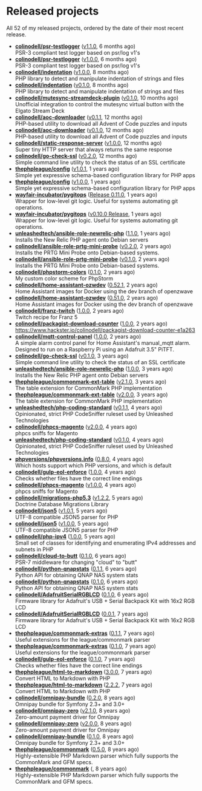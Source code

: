 # Released projects

All <!-- release_count starts -->52<!-- release_count ends --> of my released projects, ordered by the date of their most recent release.

<!-- recent_releases starts -->
* **[colinodell/psr-testlogger](https://github.com/colinodell/psr-testlogger)** ([v1.1.0](https://github.com/colinodell/psr-testlogger/releases/tag/v1.1.0), 6 months ago)<br>PSR-3 compliant test logger based on psr/log v1's
* **[colinodell/psr-testlogger](https://github.com/colinodell/psr-testlogger)** ([v1.0.0](https://github.com/colinodell/psr-testlogger/releases/tag/v1.0.0), 6 months ago)<br>PSR-3 compliant test logger based on psr/log v1's
* **[colinodell/indentation](https://github.com/colinodell/indentation)** ([v1.0.0](https://github.com/colinodell/indentation/releases/tag/v1.0.0), 8 months ago)<br>PHP library to detect and manipulate indentation of strings and files
* **[colinodell/indentation](https://github.com/colinodell/indentation)** ([v0.1.0](https://github.com/colinodell/indentation/releases/tag/v0.1.0), 8 months ago)<br>PHP library to detect and manipulate indentation of strings and files
* **[colinodell/mutesync-streamdeck-plugin](https://github.com/colinodell/mutesync-streamdeck-plugin)** ([v0.1.0](https://github.com/colinodell/mutesync-streamdeck-plugin/releases/tag/v0.1.0), 10 months ago)<br>Unofficial integration to control the mutesync virtual button with the Elgato Stream Deck
* **[colinodell/aoc-downloader](https://github.com/colinodell/aoc-downloader)** ([v0.1.1](https://github.com/colinodell/aoc-downloader/releases/tag/v0.1.1), 12 months ago)<br>PHP-based utility to download all Advent of Code puzzles and inputs
* **[colinodell/aoc-downloader](https://github.com/colinodell/aoc-downloader)** ([v0.1.0](https://github.com/colinodell/aoc-downloader/releases/tag/v0.1.0), 12 months ago)<br>PHP-based utility to download all Advent of Code puzzles and inputs
* **[colinodell/static-response-server](https://github.com/colinodell/static-response-server)** ([v1.0.0](https://github.com/colinodell/static-response-server/releases/tag/v1.0.0), 12 months ago)<br>Super tiny HTTP server that always returns the same response
* **[colinodell/go-check-ssl](https://github.com/colinodell/go-check-ssl)** ([v0.2.0](https://github.com/colinodell/go-check-ssl/releases/tag/v0.2.0), 12 months ago)<br>Simple command line utility to check the status of an SSL certificate
* **[thephpleague/config](https://github.com/thephpleague/config)** ([v1.0.1](https://github.com/thephpleague/config/releases/tag/v1.0.1), 1 years ago)<br>Simple yet expressive schema-based configuration library for PHP apps
* **[thephpleague/config](https://github.com/thephpleague/config)** ([v1.0.0](https://github.com/thephpleague/config/releases/tag/v1.0.0), 1 years ago)<br>Simple yet expressive schema-based configuration library for PHP apps
* **[wayfair-incubator/pygitops](https://github.com/wayfair-incubator/pygitops)** ([Release 0.11.0](https://github.com/wayfair-incubator/pygitops/releases/tag/v0.11.0), 1 years ago)<br>Wrapper for low-level git logic. Useful for systems automating git operations.
* **[wayfair-incubator/pygitops](https://github.com/wayfair-incubator/pygitops)** ([v0.10.0 Release](https://github.com/wayfair-incubator/pygitops/releases/tag/v0.10.0), 1 years ago)<br>Wrapper for low-level git logic. Useful for systems automating git operations.
* **[unleashedtech/ansible-role-newrelic-php](https://github.com/unleashedtech/ansible-role-newrelic-php)** ([1.1.0](https://github.com/unleashedtech/ansible-role-newrelic-php/releases/tag/1.1.0), 1 years ago)<br>Installs the New Relic PHP agent onto Debian servers
* **[colinodell/ansible-role-prtg-mini-probe](https://github.com/colinodell/ansible-role-prtg-mini-probe)** ([v0.2.0](https://github.com/colinodell/ansible-role-prtg-mini-probe/releases/tag/v0.2.0), 2 years ago)<br>Installs the PRTG Mini Probe onto Debian-based systems.
* **[colinodell/ansible-role-prtg-mini-probe](https://github.com/colinodell/ansible-role-prtg-mini-probe)** ([v0.1.0](https://github.com/colinodell/ansible-role-prtg-mini-probe/releases/tag/v0.1.0), 2 years ago)<br>Installs the PRTG Mini Probe onto Debian-based systems.
* **[colinodell/phpstorm-colors](https://github.com/colinodell/phpstorm-colors)** ([0.1.0](https://github.com/colinodell/phpstorm-colors/releases/tag/0.1.0), 2 years ago)<br>My custom color scheme for PhpStorm
* **[colinodell/home-assistant-ozwdev](https://github.com/colinodell/home-assistant-ozwdev)** ([0.52.1](https://github.com/colinodell/home-assistant-ozwdev/releases/tag/0.52.1), 2 years ago)<br>Home Assistant images for Docker using the dev branch of openzwave
* **[colinodell/home-assistant-ozwdev](https://github.com/colinodell/home-assistant-ozwdev)** ([0.51.0](https://github.com/colinodell/home-assistant-ozwdev/releases/tag/0.51.0), 2 years ago)<br>Home Assistant images for Docker using the dev branch of openzwave
* **[colinodell/franz-twitch](https://github.com/colinodell/franz-twitch)** ([1.0.0](https://github.com/colinodell/franz-twitch/releases/tag/1.0.0), 2 years ago)<br>Twitch recipe for Franz 5
* **[colinodell/packagist-download-counter](https://github.com/colinodell/packagist-download-counter)** ([1.0.0](https://github.com/colinodell/packagist-download-counter/releases/tag/1.0.0), 2 years ago)<br>https://www.hackster.io/colinodell/packagist-download-counter-e1a263
* **[colinodell/mqtt-control-panel](https://github.com/colinodell/mqtt-control-panel)** ([1.0.0](https://github.com/colinodell/mqtt-control-panel/releases/tag/1.0.0), 2 years ago)<br>A simple alarm control panel for Home Assistant's manual_mqtt alarm. Designed to run on a Raspberry Pi using an Adafruit 3.5" PiTFT.
* **[colinodell/go-check-ssl](https://github.com/colinodell/go-check-ssl)** ([v0.1.0](https://github.com/colinodell/go-check-ssl/releases/tag/v0.1.0), 3 years ago)<br>Simple command line utility to check the status of an SSL certificate
* **[unleashedtech/ansible-role-newrelic-php](https://github.com/unleashedtech/ansible-role-newrelic-php)** ([1.0.0](https://github.com/unleashedtech/ansible-role-newrelic-php/releases/tag/1.0.0), 3 years ago)<br>Installs the New Relic PHP agent onto Debian servers
* **[thephpleague/commonmark-ext-table](https://github.com/thephpleague/commonmark-ext-table)** ([v2.1.0](https://github.com/thephpleague/commonmark-ext-table/releases/tag/v2.1.0), 3 years ago)<br>The table extension for CommonMark PHP implementation
* **[thephpleague/commonmark-ext-table](https://github.com/thephpleague/commonmark-ext-table)** ([v2.0.0](https://github.com/thephpleague/commonmark-ext-table/releases/tag/v2.0.0), 3 years ago)<br>The table extension for CommonMark PHP implementation
* **[unleashedtech/php-coding-standard](https://github.com/unleashedtech/php-coding-standard)** ([v0.1.1](https://github.com/unleashedtech/php-coding-standard/releases/tag/v0.1.1), 4 years ago)<br>Opinionated, strict PHP CodeSniffer ruleset used by Unleashed Technologies
* **[colinodell/phpcs-magento](https://github.com/colinodell/phpcs-magento)** ([v2.0.0](https://github.com/colinodell/phpcs-magento/releases/tag/v2.0.0), 4 years ago)<br>phpcs sniffs for Magento
* **[unleashedtech/php-coding-standard](https://github.com/unleashedtech/php-coding-standard)** ([v0.1.0](https://github.com/unleashedtech/php-coding-standard/releases/tag/v0.1.0), 4 years ago)<br>Opinionated, strict PHP CodeSniffer ruleset used by Unleashed Technologies
* **[phpversions/phpversions.info](https://github.com/phpversions/phpversions.info)** ([0.8.0](https://github.com/phpversions/phpversions.info/releases/tag/0.8.1), 4 years ago)<br>Which hosts support which PHP versions, and which is default
* **[colinodell/gulp-eol-enforce](https://github.com/colinodell/gulp-eol-enforce)** ([1.0.0](https://github.com/colinodell/gulp-eol-enforce/releases/tag/1.0.0), 4 years ago)<br>Checks whether files have the correct line endings
* **[colinodell/phpcs-magento](https://github.com/colinodell/phpcs-magento)** ([v1.0.0](https://github.com/colinodell/phpcs-magento/releases/tag/v1.0.0), 4 years ago)<br>phpcs sniffs for Magento
* **[colinodell/migrations-php5.3](https://github.com/colinodell/migrations-php5.3)** ([v1.2.2](https://github.com/colinodell/migrations-php5.3/releases/tag/v1.2.2), 5 years ago)<br>Doctrine Database Migrations Library
* **[colinodell/json5](https://github.com/colinodell/json5)** ([v1.0.1](https://github.com/colinodell/json5/releases/tag/v1.0.1), 5 years ago)<br>UTF-8 compatible JSON5 parser for PHP
* **[colinodell/json5](https://github.com/colinodell/json5)** ([v1.0.0](https://github.com/colinodell/json5/releases/tag/v1.0.0), 5 years ago)<br>UTF-8 compatible JSON5 parser for PHP
* **[colinodell/php-ipv4](https://github.com/colinodell/php-ipv4)** ([1.0.0](https://github.com/colinodell/php-ipv4/releases/tag/1.0.0), 5 years ago)<br>Small set of classes for identifying and enumerating IPv4 addresses and subnets in PHP
* **[colinodell/cloud-to-butt](https://github.com/colinodell/cloud-to-butt)** ([0.1.0](https://github.com/colinodell/cloud-to-butt/releases/tag/0.1.0), 6 years ago)<br>PSR-7 middleware for changing "cloud" to "butt"
* **[colinodell/python-qnapstats](https://github.com/colinodell/python-qnapstats)** ([0.1.1](https://github.com/colinodell/python-qnapstats/releases/tag/0.1.1), 6 years ago)<br>Python API for obtaining QNAP NAS system stats
* **[colinodell/python-qnapstats](https://github.com/colinodell/python-qnapstats)** ([0.1.0](https://github.com/colinodell/python-qnapstats/releases/tag/0.1.0), 6 years ago)<br>Python API for obtaining QNAP NAS system stats
* **[colinodell/AdafruitSerialRGBLCD](https://github.com/colinodell/AdafruitSerialRGBLCD)** ([0.1.0](https://github.com/colinodell/AdafruitSerialRGBLCD/releases/tag/0.1.0), 6 years ago)<br>Firmware library for Adafruit's USB + Serial Backpack Kit with 16x2 RGB LCD
* **[colinodell/AdafruitSerialRGBLCD](https://github.com/colinodell/AdafruitSerialRGBLCD)** ([0.0.1](https://github.com/colinodell/AdafruitSerialRGBLCD/releases/tag/0.0.1), 7 years ago)<br>Firmware library for Adafruit's USB + Serial Backpack Kit with 16x2 RGB LCD
* **[thephpleague/commonmark-extras](https://github.com/thephpleague/commonmark-extras)** ([0.1.1](https://github.com/thephpleague/commonmark-extras/releases/tag/0.1.1), 7 years ago)<br>Useful extensions for the league/commonmark parser
* **[thephpleague/commonmark-extras](https://github.com/thephpleague/commonmark-extras)** ([0.1.0](https://github.com/thephpleague/commonmark-extras/releases/tag/0.1.0), 7 years ago)<br>Useful extensions for the league/commonmark parser
* **[colinodell/gulp-eol-enforce](https://github.com/colinodell/gulp-eol-enforce)** ([0.1.0](https://github.com/colinodell/gulp-eol-enforce/releases/tag/0.1.0), 7 years ago)<br>Checks whether files have the correct line endings
* **[thephpleague/html-to-markdown](https://github.com/thephpleague/html-to-markdown)** ([3.0.0](https://github.com/thephpleague/html-to-markdown/releases/tag/3.0.0), 7 years ago)<br>Convert HTML to Markdown with PHP
* **[thephpleague/html-to-markdown](https://github.com/thephpleague/html-to-markdown)** ([2.2.2](https://github.com/thephpleague/html-to-markdown/releases/tag/2.2.2), 7 years ago)<br>Convert HTML to Markdown with PHP
* **[colinodell/omnipay-bundle](https://github.com/colinodell/omnipay-bundle)** ([0.2.0](https://github.com/colinodell/omnipay-bundle/releases/tag/0.2.0), 8 years ago)<br>Omnipay bundle for Symfony 2.3+ and 3.0+
* **[colinodell/omnipay-zero](https://github.com/colinodell/omnipay-zero)** ([v2.1.0](https://github.com/colinodell/omnipay-zero/releases/tag/v2.1.0), 8 years ago)<br>Zero-amount payment driver for Omnipay
* **[colinodell/omnipay-zero](https://github.com/colinodell/omnipay-zero)** ([v2.0.0](https://github.com/colinodell/omnipay-zero/releases/tag/v2.0.0), 8 years ago)<br>Zero-amount payment driver for Omnipay
* **[colinodell/omnipay-bundle](https://github.com/colinodell/omnipay-bundle)** ([0.1.0](https://github.com/colinodell/omnipay-bundle/releases/tag/0.1.0), 8 years ago)<br>Omnipay bundle for Symfony 2.3+ and 3.0+
* **[thephpleague/commonmark](https://github.com/thephpleague/commonmark)** ([0.5.0](https://github.com/thephpleague/commonmark/releases/tag/0.5.0), 8 years ago)<br>Highly-extensible PHP Markdown parser which fully supports the CommonMark and GFM specs.
* **[thephpleague/commonmark](https://github.com/thephpleague/commonmark)** ([](https://github.com/thephpleague/commonmark/releases/tag/0.4.0), 8 years ago)<br>Highly-extensible PHP Markdown parser which fully supports the CommonMark and GFM specs.
<!-- recent_releases ends -->

